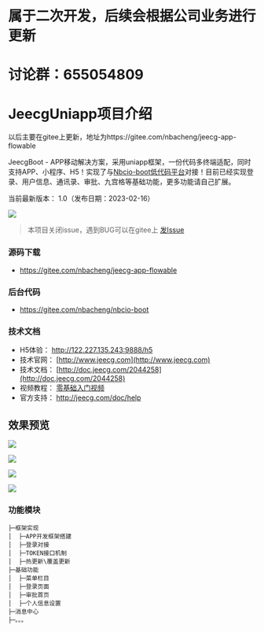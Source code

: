 # 属于二次开发，后续会根据公司业务进行更新
# 讨论群：655054809  








# JeecgUniapp项目介绍
以后主要在gitee上更新，地址为https://gitee.com/nbacheng/jeecg-app-flowable

JeecgBoot - APP移动解决方案，采用uniapp框架，一份代码多终端适配，同时支持APP、小程序、H5！实现了与[Nbcio-boot低代码平台](https://gitee.com/nbacheng/nbcio-boot)对接！目前已经实现登录、用户信息、通讯录、审批、九宫格等基础功能，更多功能请自己扩展。

当前最新版本： 1.0（发布日期：2023-02-16）

[![](https://blog.csdn.net/qq_40032778-官方博客)](https://blog.csdn.net/qq_40032778)



> 本项目关闭issue，遇到BUG可以在gitee上 [发Issue](https://gitee.com/nbacheng/nbcio-boot)

### 源码下载
- https://gitee.com/nbacheng/jeecg-app-flowable


### 后台代码
- https://gitee.com/nbacheng/nbcio-boot

### 技术文档
- H5体验：   http://122.227.135.243:9888/h5
- 技术官网： [http://www.jeecg.com](http://www.jeecg.com)
- 技术文档： [http://doc.jeecg.com/2044258](http://doc.jeecg.com/2044258)
- 视频教程： [零基础入门视频](https://www.bilibili.com/video/BV1sQ4y1R7Rz)
- 官方支持： http://jeecg.com/doc/help





效果预览
----

![](https://img-blog.csdnimg.cn/395d0c07bd5a45fe8492a5d831cad2e5.jpeg)

![](https://img-blog.csdnimg.cn/48bdf4396195411fba4e644d2aabef74.png)

![](https://img-blog.csdnimg.cn/ce3ec3573ca14b7ba18a97b8b7f1696a.png)

![](https://img-blog.csdnimg.cn/a776219c18554d98ba1bb28f912df7da.png)


### 功能模块
```
├─框架实现
│  ├─APP开发框架搭建
│  ├─登录对接
│  ├─TOKEN接口机制
│  ├─热更新\覆盖更新
├─基础功能
│  ├─菜单栏目
│  ├─登录页面
│  ├─审批首页
│  ├─个人信息设置
├─消息中心
├─。。。
```
